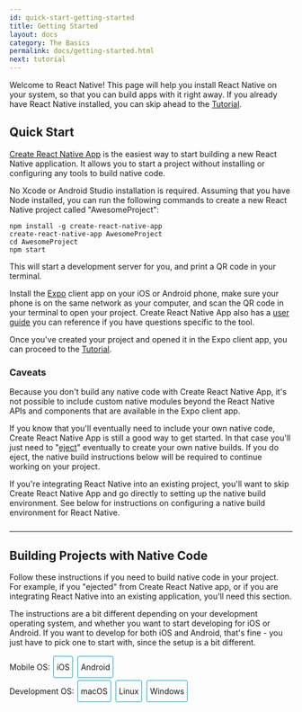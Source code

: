 ```yaml
---
id: quick-start-getting-started
title: Getting Started
layout: docs
category: The Basics
permalink: docs/getting-started.html
next: tutorial
---
```


Welcome to React Native! This page will help you install React Native on
your system, so that you can build apps with it right away. If you already
have React Native installed, you can skip ahead to the
[Tutorial](docs/tutorial.html).

## Quick Start

[Create React Native App](https://github.com/react-community/create-react-native-app) is the easiest way to start building a new React Native application. It allows you to start a project without installing or configuring any tools to build native code.

No Xcode or Android Studio installation is required. Assuming that you have Node installed, you can run the following commands to create a new React Native project called "AwesomeProject":

```
npm install -g create-react-native-app
create-react-native-app AwesomeProject
cd AwesomeProject
npm start
```

This will start a development server for you, and print a QR code in your terminal.

Install the [Expo](https://expo.io) client app on your iOS or Android phone, make sure your phone is on the same network as your computer, and scan the QR code in your terminal to open your project. Create React Native App also has a [user guide](https://github.com/react-community/create-react-native-app/blob/master/react-native-scripts/template/README.md) you can reference if you have questions specific to the tool.

Once you've created your project and opened it in the Expo client app, you can proceed to the [Tutorial](docs/tutorial.html).

### Caveats

Because you don't build any native code with Create React Native App, it's not possible to include custom native modules beyond the React Native APIs and components that are available in the Expo client app.

If you know that you'll eventually need to include your own native code, Create React Native App is still a good way to get started. In that case you'll just need to "[eject](https://github.com/react-community/create-react-native-app/blob/master/react-native-scripts/template/README.md#ejecting-from-create-react-native-app)" eventually to create your own native builds. If you do eject, the native build instructions below will be required to continue working on your project.

If you're integrating React Native into an existing project, you'll want to skip Create React Native App and go directly to setting up the native build environment. See below for instructions on configuring a native build environment for React Native.

<hr style="margin-top:25px"/>

## Building Projects with Native Code

Follow these instructions if you need to build native code in your project. For example, if you "ejected" from Create React Native app, or if you are integrating React Native into an existing application, you'll need this section.

The instructions are a bit different depending on your development operating system, and whether you want to start developing for iOS or Android. If you want to develop for both iOS and Android, that's fine - you just have to pick
one to start with, since the setup is a bit different.

<div class="toggler">
  <style>
    .toggler a {
      display: inline-block;
      padding: 10px 5px;
      margin: 2px;
      border: 1px solid #05A5D1;
      border-radius: 3px;
      text-decoration: none !important;
    }
    .display-os-mac .toggler .button-mac,
    .display-os-linux .toggler .button-linux,
    .display-os-windows .toggler .button-windows,
    .display-platform-ios .toggler .button-ios,
    .display-platform-android .toggler .button-android {
      background-color: #05A5D1;
      color: white;
    }
    block { display: none; }
    .display-platform-ios.display-os-mac .ios.mac,
    .display-platform-ios.display-os-linux .ios.linux,
    .display-platform-ios.display-os-windows .ios.windows,
    .display-platform-android.display-os-mac .android.mac,
    .display-platform-android.display-os-linux .android.linux,
    .display-platform-android.display-os-windows .android.windows {
      display: block;
    }
  </style>
  <span>Mobile OS:</span>
  <a href="javascript:void(0);" class="button-ios" onclick="display('platform', 'ios')">iOS</a>
  <a href="javascript:void(0);" class="button-android" onclick="display('platform', 'android')">Android</a>
  <br />
  <span>Development OS:</span>
  <a href="javascript:void(0);" class="button-mac" onclick="display('os', 'mac')">macOS</a>
  <a href="javascript:void(0);" class="button-linux" onclick="display('os', 'linux')">Linux</a>
  <a href="javascript:void(0);" class="button-windows" onclick="display('os', 'windows')">Windows</a>
</div>

<block class="linux windows ios" />

## Unsupported

<div>Unfortunately, Apple only lets you develop for iOS on a Mac. If you want to build an iOS app but you don't have a Mac yet, you can try starting with the <a href="" onclick="display('platform', 'android')">Android</a> instructions instead.</div>

<center><img src="img/react-native-sorry-not-supported.png" width="150"></img></center>

<block class="mac ios" />

## Installing Dependencies

You will need Node, Watchman, the React Native command line interface, and Xcode.

<block class="mac android" />

## Installing Dependencies

You will need Node, Watchman, the React Native command line interface, a JDK, and Android Studio.

<block class="linux android" />

## Installing Dependencies

You will need Node, the React Native command line interface, a JDK, and Android Studio.

<block class="windows android" />

## Installing Dependencies

You will need Node, the React Native command line interface, Python2, a JDK, and Android Studio.

<block class="mac ios android" />

### Node, Watchman

We recommend installing Node and Watchman using [Homebrew](http://brew.sh/). Run the following commands in a Terminal after installing Homebrew:

```
brew install node
brew install watchman
```

If you have already installed Node on your system, make sure it is version 4 or newer.

[Watchman](https://facebook.github.io/watchman) is a tool by Facebook for watching changes in the filesystem. It is highly recommended you install it for better performance.

<block class="linux android" />

### Node

Follow the [installation instructions for your Linux distribution](https://nodejs.org/en/download/package-manager/) to install Node 4 or newer.

<block class='windows android' />

### Node, Python2, JDK

We recommend installing Node and Python2 via [Chocolatey](https://chocolatey.org), a popular package manager for Windows.

Android Studio, which we will install next, requires a recent version of the [Java SE Development Kit (JDK)](http://www.oracle.com/technetwork/java/javase/downloads/jdk8-downloads-2133151.html) which can be installed using Chocolatey.

Open a Command Prompt as Administrator, then run:

```
choco install nodejs.install
choco install python2
choco install jdk8
```

If you have already installed Node on your system, make sure it is version 4 or newer. If you already have a JDK on your system, make sure it is version 8 or newer.

> You can find additional installation options on [Node.js's Downloads page](https://nodejs.org/en/download/).

<block class="mac ios android" />

### The React Native CLI

Node comes with npm, which lets you install the React Native command line interface.

Run the following command in a Terminal:

```
npm install -g react-native-cli
```

> If you get an error like `Cannot find module 'npmlog'`, try installing npm directly: `curl -0 -L https://npmjs.org/install.sh | sudo sh`.

<block class="windows linux android" />

### The React Native CLI

Node comes with npm, which lets you install the React Native command line interface.

Run the following command in a Terminal:

```
npm install -g react-native-cli
```

> If you get an error like `Cannot find module 'npmlog'`, try installing npm directly: `curl -0 -L https://npmjs.org/install.sh | sudo sh`.

<block class="mac ios" />

### Xcode

The easiest way to install Xcode is via the [Mac App Store](https://itunes.apple.com/us/app/xcode/id497799835?mt=12). Installing Xcode will also install the iOS Simulator and all the necessary tools to build your iOS app.

If you have already installed Xcode on your system, make sure it is version 8 or higher.

You will also need to install the Xcode Command Line Tools. Open Xcode, then choose "Preferences..." from the Xcode menu. Go to the Locations panel and install the tools by selecting the most recent version in the Command Line Tools dropdown.

![Xcode Command Line Tools](img/XcodeCommandLineTools.png)

<block class="mac linux windows android" />

### Android Development Environment

Setting up your development environment can be somewhat tedious if you're new to Android development. If you're already familiar with Android development, there are a few things you may need to configure. In either case, please make sure to carefully follow the next few steps.

<block class="mac linux android" />

> Android Studio requires a recent version of the [Java SE Development Kit (JDK)](http://www.oracle.com/technetwork/java/javase/downloads/jdk8-downloads-2133151.html). Go ahead and install JDK 8 or newer if needed.

<block class="mac linux windows android" />

#### 1. Download and install Android Studio

Android Studio provides the Android SDK and AVD (emulator) required to run and test your React Native apps. [Download Android Studio](https://developer.android.com/studio/index.html), then follow the [installation instructions](https://developer.android.com/studio/install.html). Choose `Custom` installation when prompted by the Setup Wizard, and proceed to the next step.

<block class="mac windows android" />

#### 2. Install the AVD and HAXM

Android Virtual Devices allow you to run Android apps on your computer without the need for an actual Android phone or tablet. Choose `Custom` installation when running Android Studio for the first time. Make sure the boxes next to all of the following are checked:

- `Android SDK`
- `Android SDK Platform`
- `Performance (Intel ® HAXM)`
- `Android Virtual Device`

Then, click "Next" to install all of these components.

> If you've already installed Android Studio before, you can still install HAXM ([Windows](https://software.intel.com/en-us/android/articles/installation-instructions-for-intel-hardware-accelerated-execution-manager-windows)|[Mac](https://software.intel.com/en-us/android/articles/installation-instructions-for-intel-hardware-accelerated-execution-manager-mac-os-x)) without performing a custom installation.

<block class="linux android" />

#### 2. Install the AVD and configure VM acceleration

Android Virtual Devices allow you to run Android apps on your computer without the need for an actual Android phone or tablet. Choose `Custom` installation when running Android Studio for the first time. Make sure the boxes next to all of the following are checked:

- `Android SDK`
- `Android SDK Platform`
- `Android Virtual Device`

Click "Next" to install all of these components, then [configure VM acceleration](https://developer.android.com/studio/run/emulator-acceleration.html#vm-linux) on your system.

<block class="mac linux windows android" />

#### 3. Install the Android 6.0 (Marshmallow) SDK

Android Studio installs the most recent Android SDK by default. React Native, however, requires the `Android 6.0 (Marshmallow)` SDK. To install it, launch the SDK Manager, click on "Configure" > "SDK Manager" in the "Welcome to Android Studio" screen.

> The SDK Manager can also be found within the Android Studio "Preferences" menu, under **Appearance & Behavior** → **System Settings** → **Android SDK**.

Select the "SDK Platforms" tab from within the SDK Manager, then check the box next to "Show Package Details" in the bottom right corner. Look for and expand the `Android 6.0 (Marshmallow)` entry, then make sure the following items are all checked:

- `Google APIs`
- `Android SDK Platform 23`
- `Intel x86 Atom_64 System Image`
- `Google APIs Intel x86 Atom_64 System Image`

![Android SDK Manager](img/AndroidSDKManager.png)

Next, select the "SDK Tools" tab and check the box next to "Show Package Details" here as well. Look for and expand the "Android SDK Build Tools" entry, then make sure that `Android SDK Build-Tools 23.0.1` is selected.

Finally, click "Apply" to download and install the Android SDK and related build tools.

<block class="mac windows linux android" />

#### 4. Set up the ANDROID_HOME environment variable

The React Native command line interface requires the `ANDROID_HOME` environment variable to be set up.

<block class="mac android" />

Add the following lines to your `~/.profile` (or equivalent) config file:

```
export ANDROID_HOME=${HOME}/Library/Android/sdk
export PATH=${PATH}:${ANDROID_HOME}/tools
export PATH=${PATH}:${ANDROID_HOME}/platform-tools
```

Type `source ~/.profile` to load the config into your current shell.

> Please make sure you export the correct path for `ANDROID_HOME`. If you installed the Android SDK using Homebrew, it would be located at `/usr/local/opt/android-sdk`.

<block class="linux android" />

Add the following lines to your `~/.profile` (or equivalent) config file:

```
export ANDROID_HOME=${HOME}/Android/Sdk
export PATH=${PATH}:${ANDROID_HOME}/tools
export PATH=${PATH}:${ANDROID_HOME}/platform-tools
```

Type `source ~/.profile` to load the config into your current shell.

> Please make sure you export the correct path for `ANDROID_HOME` if you did not install the Android SDK using Android Studio.

<block class="windows android" />

Go to **Control Panel** → **System and Security** → **System** → **Change settings** →
**Advanced System Settings** → **Environment variables** → **New**, then enter the path to your Android SDK.

![env variable](img/react-native-android-sdk-environment-variable-windows.png)

Restart the Command Prompt to apply the new environment variable.

> Please make sure you export the correct path for `ANDROID_HOME` if you did not install the Android SDK using Android Studio.

<block class="linux android" />

### Watchman (optional)

Follow the [Watchman installation guide](https://facebook.github.io/watchman/docs/install.html#build-install) to compile and install Watchman from source.

> [Watchman](https://facebook.github.io/watchman/docs/install.html) is a tool by Facebook for watching
changes in the filesystem. It is highly recommended you install it for better performance, but it's alright to skip this if you find the process to be tedious.

<block class="mac windows linux android" />

## Starting the Android Virtual Device

![Android Studio AVD Manager](img/react-native-tools-avd.png)

You can see the list of available AVDs by opening the "AVD Manager" from within Android Studio.

Once in the "AVD Manager", select your AVD and click "Edit...". Choose "Android 6.0 - API Level 23" under Device, and "Intel Atom (x86_64)" under CPU/ABI. Click OK, then select your new AVD and click "Start...", and finally, "Launch".

![Android AVD Configuration](img/AndroidAVDConfiguration.png)

> It is very common to run into an issue where Android Studio fails to create a default AVD. You may follow the [Android Studio User Guide](https://developer.android.com/studio/run/managing-avds.html) to create a new AVD manually if needed.

### Using a real device

If you have a physical Android device, you can use it for development in place of an AVD. Plug it in to your computer using a USB cable and [enable USB debugging](https://developer.android.com/training/basics/firstapp/running-app.html) before proceeding to the next step.

<block class="mac ios android" />

## Testing your React Native Installation

<block class="mac ios" />

Use the React Native command line interface to generate a new React Native project called "AwesomeProject", then run `react-native run-ios` inside the newly created folder.

```
# skip this first command if you ejected from Create React Native App
react-native init AwesomeProject
cd AwesomeProject
react-native start
react-native run-ios
```

You should see your new app running in the iOS Simulator shortly.

![AwesomeProject on iOS](img/iOSSuccess.png)

`react-native run-ios` is just one way to run your app. You can also run it directly from within Xcode or [Nuclide](https://nuclide.io/).

<block class="mac android" />

Use the React Native command line interface to generate a new React Native project called "AwesomeProject", then run `react-native run-android` inside the newly created folder:

```
# skip this first command if you ejected from Create React Native App
react-native init AwesomeProject
cd AwesomeProject
react-native start
react-native run-android
```

If everything is set up correctly, you should see your new app running in your Android emulator shortly.

![AwesomeProject on Android](img/AndroidSuccess.png)

`react-native run-android` is just one way to run your app - you can also run it directly from within Android Studio or [Nuclide](https://nuclide.io/).

<block class="mac ios android" />

### Modifying your app

Now that you have successfully run the app, let's modify it.

<block class="mac ios" />

- Open `index.ios.js` in your text editor of choice and edit some lines.
- Hit `Command⌘ + R` in your iOS Simulator to reload the app and see your change!

<block class="mac android" />

- Open `index.android.js` in your text editor of choice and edit some lines.
- Press the `R` key twice or select `Reload` from the Developer Menu to see your change!

<block class="mac ios android" />

### That's it!

Congratulations! You've successfully run and modified your first React Native app.

<center><img src="img/react-native-congratulations.png" width="150"></img></center>

<block class="windows android" />

## Testing your React Native Installation

Use the React Native command line interface to generate a new React Native project called "AwesomeProject", then run `react-native run-android` inside the newly created folder:

```
# skip this first command if you ejected from Create React Native App
react-native init AwesomeProject
cd AwesomeProject
react-native start
react-native run-android
```

<block class="linux android" />

## Testing your React Native Installation

Use the React Native command line interface to generate a new React Native project called "AwesomeProject", then run `react-native run-android` inside the newly created folder.

```
# skip this first command if you ejected from Create React Native App
react-native init AwesomeProject
cd AwesomeProject
react-native start
react-native run-android
```

<block class="windows linux android" />

If everything is set up correctly, you should see your new app running in your Android emulator shortly.

![AwesomeProject on Android](img/AndroidSuccess.png)

<block class="windows linux android" />

### Modifying your app

Now that you have successfully run the app, let's modify it.

- Open `index.android.js` in your text editor of choice and edit some lines.
- Press the `R` key twice or select `Reload` from the Developer Menu to see your change!

### That's it!

Congratulations! You've successfully run and modified a React Native app.

<center><img src="img/react-native-congratulations.png" width="150"></img></center>

<block class="mac ios" />

## Now What?

- If you want to add this new React Native code to an existing application, check out the [Integration guide](docs/integration-with-existing-apps.html).

- If you can't get this to work, see the [Troubleshooting](docs/troubleshooting.html#content) page.

- If you're curious to learn more about React Native, continue on
to the [Tutorial](docs/tutorial.html).

<block class="windows linux mac android" />

## Now What?

- If you want to add this new React Native code to an existing application, check out the [Integration guide](docs/integration-with-existing-apps.html).

- If you can't get this to work, see the [Troubleshooting](docs/troubleshooting.html#content) page.

- If you're curious to learn more about React Native, continue on
to the [Tutorial](docs/tutorial.html).

<script>
// Convert <div>...<span><block /></span>...</div>
// Into <div>...<block />...</div>
var blocks = document.getElementsByTagName('block');
for (var i = 0; i < blocks.length; ++i) {
  var block = blocks[i];
  var span = blocks[i].parentNode;
  var container = span.parentNode;
  container.insertBefore(block, span);
  container.removeChild(span);
}
// Convert <div>...<block />content<block />...</div>
// Into <div>...<block>content</block><block />...</div>
blocks = document.getElementsByTagName('block');
for (var i = 0; i < blocks.length; ++i) {
  var block = blocks[i];
  while (block.nextSibling && block.nextSibling.tagName !== 'BLOCK') {
    block.appendChild(block.nextSibling);
  }
}
function display(type, value) {
  var container = document.getElementsByTagName('block')[0].parentNode;
  container.className = 'display-' + type + '-' + value + ' ' +
    container.className.replace(RegExp('display-' + type + '-[a-z]+ ?'), '');
}

// If we are coming to the page with a hash in it (i.e. from a search, for example), try to get
// us as close as possible to the correct platform and dev os using the hashtag and block walk up.
var foundHash = false;
if (window.location.hash !== '' && window.location.hash !== 'content') { // content is default
  var hashLinks = document.querySelectorAll('a.hash-link');
  for (var i = 0; i < hashLinks.length && !foundHash; ++i) {
    if (hashLinks[i].hash === window.location.hash) {
      var parent = hashLinks[i].parentElement;
      while (parent) {
        if (parent.tagName === 'BLOCK') {
          var devOS = null;
          var targetPlatform = null;
          // Could be more than one target os and dev platform, but just choose some sort of order
          // of priority here.

          // Dev OS
          if (parent.className.indexOf('mac') > -1) {
            devOS = 'mac';
          } else if (parent.className.indexOf('linux') > -1) {
            devOS = 'linux';
          } else if (parent.className.indexOf('windows') > -1) {
            devOS = 'windows';
          } else {
            break; // assume we don't have anything.
          }

          // Target Platform
          if (parent.className.indexOf('ios') > -1) {
            targetPlatform = 'ios';
          } else if (parent.className.indexOf('android') > -1) {
            targetPlatform = 'android';
          } else {
            break; // assume we don't have anything.
          }
          // We would have broken out if both targetPlatform and devOS hadn't been filled.
          display('os', devOS);
          display('platform', targetPlatform);
          foundHash = true;
          break;
        }
        parent = parent.parentElement;
      }
    }
  }
}
// Do the default if there is no matching hash
if (!foundHash) {
  var isMac = navigator.platform === 'MacIntel';
  var isWindows = navigator.platform === 'Win32';
  display('os', isMac ? 'mac' : (isWindows ? 'windows' : 'linux'));
  display('platform', isMac ? 'ios' : 'android');
}
</script>
